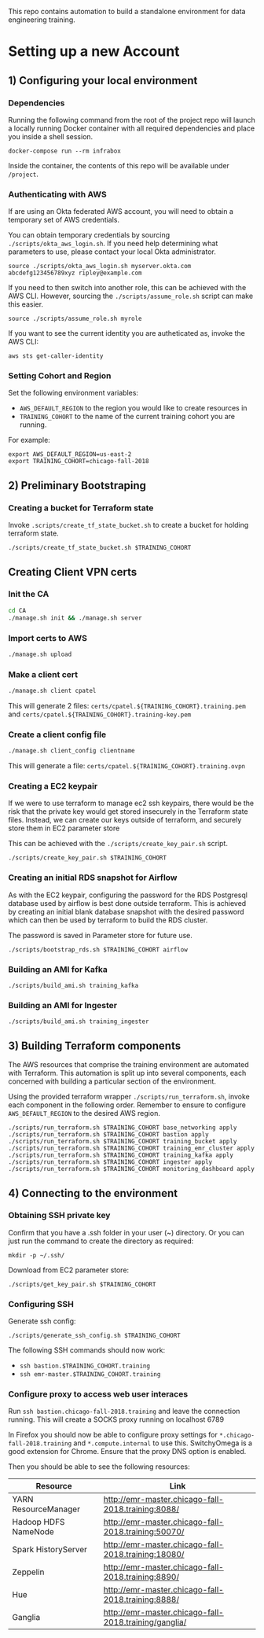 This repo contains automation to build a standalone environment for data engineering training.

# Setting up a new Account

## 1) Configuring your local environment

### Dependencies

Running the following command from the root of the project repo
will launch a locally running Docker container with all required
dependencies and place you inside a shell session.

```
docker-compose run --rm infrabox
```

Inside the container, the contents of this repo will be available under `/project`.

### Authenticating with AWS

If are using an Okta federated AWS account,
you will need to obtain a temporary set of AWS credentials.

You can obtain temporary credentials by sourcing `./scripts/okta_aws_login.sh`.
If you need help determining what parameters to use, please contact your local Okta administrator.

```
source ./scripts/okta_aws_login.sh myserver.okta.com abcdefg123456789xyz ripley@example.com
```

If you need to then switch into another role, this can be achieved with the AWS CLI.
However, sourcing the `./scripts/assume_role.sh` script can make this easier.

```
source ./scripts/assume_role.sh myrole
```

If you want to see the current identity you are autheticated as, invoke the AWS CLI:

```
aws sts get-caller-identity
```

### Setting Cohort and Region

Set the following environment variables:

- `AWS_DEFAULT_REGION` to the region you would like to create resources in
- `TRAINING_COHORT` to the name of the current training cohort you are running.

For example:

```
export AWS_DEFAULT_REGION=us-east-2
export TRAINING_COHORT=chicago-fall-2018
```

## 2) Preliminary Bootstraping

### Creating a bucket for Terraform state

Invoke `.scripts/create_tf_state_bucket.sh` to create a bucket for holding terraform state.


```
./scripts/create_tf_state_bucket.sh $TRAINING_COHORT
```

## Creating Client VPN certs

### Init the CA

```bash
cd CA
./manage.sh init && ./manage.sh server
```

### Import certs to AWS

```bash
./manage.sh upload
```

### Make a client cert
```bash
./manage.sh client cpatel
```

This will generate 2 files: `certs/cpatel.${TRAINING_COHORT}.training.pem` and `certs/cpatel.${TRAINING_COHORT}.training-key.pem`

### Create a client config file
```bash
./manage.sh client_config clientname
```

This will generate a file: `certs/cpatel.${TRAINING_COHORT}.training.ovpn`

### Creating a EC2 keypair

If we were to use terraform to manage ec2 ssh keypairs, there would be the risk that the
private key would get stored insecurely in the Terraform state files. Instead, we can
create our keys outside of terraform, and securely store them in EC2 parameter store

This can be achieved with the `./scripts/create_key_pair.sh` script.

```
./scripts/create_key_pair.sh $TRAINING_COHORT
```

### Creating an initial RDS snapshot for Airflow

As with the EC2 keypair, configuring the password for the RDS Postgresql database
used by airflow is best done outside terraform. This is achieved by creating an initial
blank database snapshot with the desired password which can then be used by terraform
to build the RDS cluster.

The password is saved in Parameter store for future use.

```
./scripts/bootstrap_rds.sh $TRAINING_COHORT airflow
```

### Building an AMI for Kafka

```
./scripts/build_ami.sh training_kafka
```

### Building an AMI for Ingester

```
./scripts/build_ami.sh training_ingester
```


## 3) Building Terraform components

The AWS resources that comprise the training environment are automated with Terraform.
This automation is split up into several components, each concerned with building a
particular section of the environment.

Using the provided terraform wrapper `./scripts/run_terraform.sh`, invoke each component
in the following order. Remember to ensure to configure `AWS_DEFAULT_REGION` to the
desired AWS region.

```
./scripts/run_terraform.sh $TRAINING_COHORT base_networking apply
./scripts/run_terraform.sh $TRAINING_COHORT bastion apply
./scripts/run_terraform.sh $TRAINING_COHORT training_bucket apply
./scripts/run_terraform.sh $TRAINING_COHORT training_emr_cluster apply
./scripts/run_terraform.sh $TRAINING_COHORT training_kafka apply
./scripts/run_terraform.sh $TRAINING_COHORT ingester apply
./scripts/run_terraform.sh $TRAINING_COHORT monitoring_dashboard apply
```

## 4) Connecting to the environment

### Obtaining SSH private key

Confirm that you have a .ssh folder in your user (~) directory. Or you can just run the command to create the directory as required:

```
mkdir -p ~/.ssh/
```

Download from EC2 parameter store:

```
./scripts/get_key_pair.sh $TRAINING_COHORT
```

### Configuring SSH

Generate ssh config:

```
./scripts/generate_ssh_config.sh $TRAINING_COHORT
```

The following SSH commands should now work:

- `ssh bastion.$TRAINING_COHORT.training`
- `ssh emr-master.$TRAINING_COHORT.training`

### Configure proxy to access web user interaces

Run `ssh bastion.chicago-fall-2018.training` and leave the connection running.
This will create a SOCKS proxy running on localhost 6789

In Firefox you should now be able to configure proxy settings for `*.chicago-fall-2018.training` and `*.compute.internal` to use this. SwitchyOmega is a good extension for Chrome.
Ensure that the proxy DNS option is enabled.

Then you should be able to see the following resources:

| Resource | Link |
| -------- | ---- |
|YARN ResourceManager |	http://emr-master.chicago-fall-2018.training:8088/ |
|Hadoop HDFS NameNode |	http://emr-master.chicago-fall-2018.training:50070/ |
|Spark HistoryServer	| http://emr-master.chicago-fall-2018.training:18080/ |
|Zeppelin	| http://emr-master.chicago-fall-2018.training:8890/ |
|Hue	| http://emr-master.chicago-fall-2018.training:8888/ |
|Ganglia | http://emr-master.chicago-fall-2018.training/ganglia/ |

